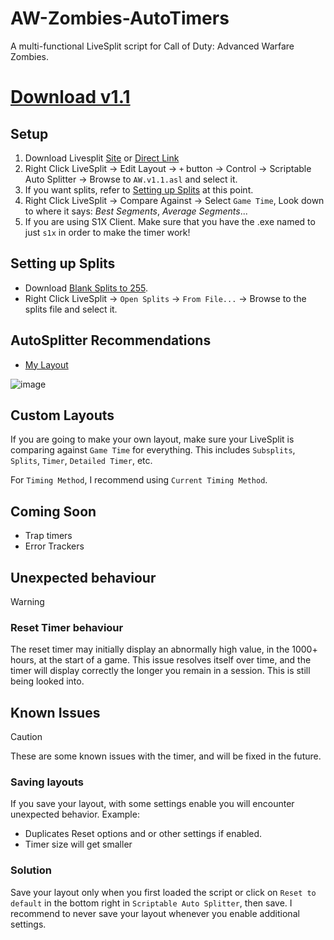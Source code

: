 # AW-Zombies-AutoTimers
A multi-functional LiveSplit script for Call of Duty: Advanced Warfare Zombies. 

# [Download v1.1](https://github.com/oJumpy/AW-Zombies-AutoTimers/releases/download/v1.1/AW.v1.1.asl)

## Setup
1. Download Livesplit [Site](https://livesplit.org/downloads/) or [Direct Link](https://github.com/LiveSplit/LiveSplit/releases/download/1.8.33/LiveSplit_1.8.33.zip)
1. Right Click LiveSplit → Edit Layout → `+` button → Control → Scriptable Auto Splitter → Browse to `AW.v1.1.asl` and select it.
1. If you want splits, refer to [Setting up Splits](#setting-up-splits) at this point.
1. Right Click LiveSplit → Compare Against → Select `Game Time`, Look down to where it says: *Best Segments*, *Average Segments*...
1. If you are using S1X Client. Make sure that you have the .exe named to just `s1x` in order to make the timer work!

## Setting up Splits
- Download [Blank Splits to 255](https://github.com/oJumpy/IW7-Zombies-AutoTimers/releases/download/v1/Blank.to.255.lss).
- Right Click LiveSplit → `Open Splits` → `From File...` → Browse to the splits file and select it.

## AutoSplitter Recommendations
- [My Layout](https://github.com/oJumpy/IW7-Zombies-AutoTimers/releases/download/v1/recommended_layout.lsl)

![image](https://github.com/user-attachments/assets/bc4814cd-a41c-4bf2-96f1-f2672858ae19)

## Custom Layouts
If you are going to make your own layout, make sure your LiveSplit is comparing against `Game Time` for everything. This includes `Subsplits`, `Splits`, `Timer`, `Detailed Timer`, etc.

For `Timing Method`, I recommend using `Current Timing Method`.

## Coming Soon
- Trap timers
- Error Trackers

## Unexpected behaviour
> [!WARNING]
> ### Reset Timer behaviour
> The reset timer may initially display an abnormally high value, in the 1000+ hours, at the start of a game. This issue resolves itself over time, and the timer will display correctly the longer you remain in a session. This is still being looked into.

## Known Issues
> [!CAUTION]
> These are some known issues with the timer, and will be fixed in the future.
> ### Saving layouts
> If you save your layout, with some settings enable you will encounter unexpected behavior. Example:
> - Duplicates Reset options and or other settings if enabled.
> - Timer size will get smaller
> ### Solution
> Save your layout only when you first loaded the script or click on `Reset to default` in the bottom right in `Scriptable Auto Splitter`, then save.
> I recommend to never save your layout whenever you enable additional settings.


